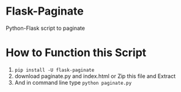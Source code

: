 # Flask-Paginate
 Python-Flask script to paginate
 
<h1>How to Function this Script</h1>

1. <code>pip install -U flask-paginate</code>
2. download paginate.py and index.html or Zip this file and Extract
3. And in command line type <code>python paginate.py</code>

